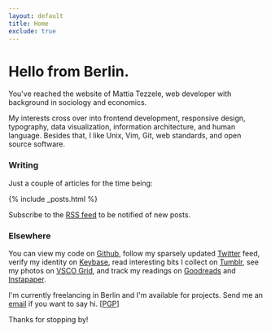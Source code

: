```yaml
---
layout: default
title: Home
exclude: true
---
```


# Hello from Berlin.

You've reached the website of Mattia Tezzele, web developer with background in sociology and economics.

My interests cross over into frontend development, responsive design, typography, data visualization, information architecture, and human language. Besides that, I like Unix, Vim, Git, web standards, and open source software.

### Writing

Just a couple of articles for the time being:

{% include _posts.html %}

Subscribe to the [RSS feed](/feed.xml) to be notified of new posts.

### Elsewhere

You can view my code on [Github](http://github.com/mrzool), follow my sparsely updated [Twitter](http://twitter.com/mrzool_) feed, verify my identity on [Keybase](https://keybase.io/zool), read interesting bits I collect on [Tumblr](http://zoolnotes.tumblr.com), see my photos on [VSCO Grid](https://mrzool.vsco.co/), and track my readings on [Goodreads](http://www.goodreads.com/mrzool) and [Instapaper](https://www.instapaper.com/p/__zool).

I'm currently freelancing in Berlin and I'm available for projects. Send me an [email](mailto:info@mrzool.cc) if you want to say hi. [[PGP](https://keybase.io/zool/key.asc)]

Thanks for stopping by!
